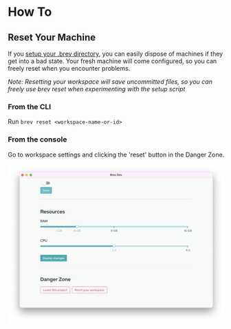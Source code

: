 # How To 
## Reset Your Machine

If you [setup your .brev directory](/howto/automatically-set-up/), you can easily dispose of machines if they get into a bad state. Your fresh machine will come configured, so you can freely reset when you encounter problems.

*Note: Resetting your workspace will save uncommitted files, so you can freely use brev reset when experimenting with the setup script*

### From the CLI
Run `brev reset <workspace-name-or-id>`

### From the console
Go to workspace settings and clicking the 'reset' button in the Danger Zone. 

![Screenshot](media/reset-workspace.png)
